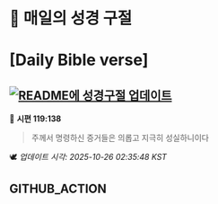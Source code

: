 # 🙏 매일의 성경 구절
# [Daily Bible verse]
## [![README에 성경구절 업데이트](https://github.com/DONGSUKA/first_test/actions/workflows/update-readme-bible.yml/badge.svg)](https://github.com/DONGSUKA/first_test/actions/workflows/update-readme-bible.yml)
<!-- START_BIBLE_VERSE -->
📖 **시편 119:138**
> 주께서 명령하신 증거들은 의롭고 지극히 성실하니이다

🕊️ _업데이트 시각: 2025-10-26 02:35:48 KST_
  <!-- END_BIBLE_VERSE -->
## GITHUB_ACTION
